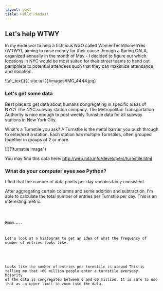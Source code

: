 ```yaml
---
layout: post
title: Hello Pandas!
---
```


## Let's help WTWY

In my endeavor to help a fictitious NGO called WomenTechWomenYes (WTWY), aiming to raise money for their cause through a Spring GALA, organized annually in the month of May - I decided to figure out which locations in NYC would be most suited for their street teams to hand out pamphlets to potential attendees such that they can maximize attendance and donation.

![alt_text]({{ site.url }}/images/IMG_4444.jpg)

### Let's get some data

Best place to get data about humans congregating in specific areas of NYC?
The NYC subway station company.
The Metropolitan Transportation Authority is nice enough to post weekly Turnstile data for all subway stations in New York City.

What's a Turnstile you ask? A Turnstile is the metal barrier you push through to enter/exit a station. Each station has multiple Turnstiles, often grouped together in groups of 2 or more.

![]("turnstile image")

You may find this data here: http://web.mta.info/developers/turnstile.html

### What do your computer eyes see Python?

I find that the number of data points per day remains fairly consistent.

After aggregating certain columns and some addition and subtraction, I'm able to calculate the total number of entries per Turnstile per day. This is an interesting metric.

<paste cells leading up to number of entries column>

<code>

Hmmm....

Let's look at a histogram to get an idea of what the frequency of number of entries looks like.

<Histogram>

Looks like the number of entries per turnstile is around
This is telling me that ~60 million people enter a turnstile everyday. Majority of the data is congregated between 0 and 60 million. It is safe to use that as an upper limit to zoom into the data.
